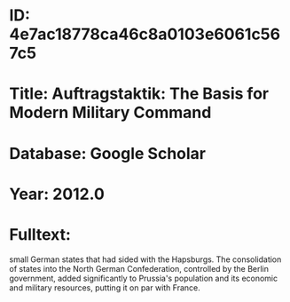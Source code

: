 # ID: 4e7ac18778ca46c8a0103e6061c567c5
# Title: Auftragstaktik: The Basis for Modern Military Command
# Database: Google Scholar
# Year: 2012.0
# Fulltext:
small German states that had sided with the Hapsburgs.
The consolidation of states into the North German Confederation, controlled by the Berlin government, added significantly to Prussia's population and its economic and military resources, putting it on par with France.